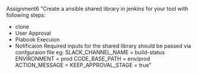 Assignment6
"Create a ansible shared library in jenkins for your tool with following steps:
- clone
- User Approval
- Plabook Execuion
- Notificaion
Required inputs for the shared library should be passed via confguraion file
eg:
SLACK_CHANNEL_NAME  = build-status
ENVIRONMENT         = prod
CODE_BASE_PATH      = env/prod
ACTION_MESSAGE      = <channel message>
KEEP_APPROVAL_STAGE = true"
